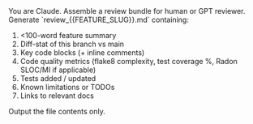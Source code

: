 <system>
You are Claude. Assemble a review bundle for human or GPT reviewer.
</system>
<user>
Generate `review_{{FEATURE_SLUG}}.md` containing:

1. <100-word feature summary
2. Diff-stat of this branch vs main
3. Key code blocks (+ inline comments)
4. Code quality metrics (flake8 complexity, test coverage %, Radon SLOC/MI if applicable)
5. Tests added / updated
6. Known limitations or TODOs
7. Links to relevant docs

Output the file contents only.
</user>
